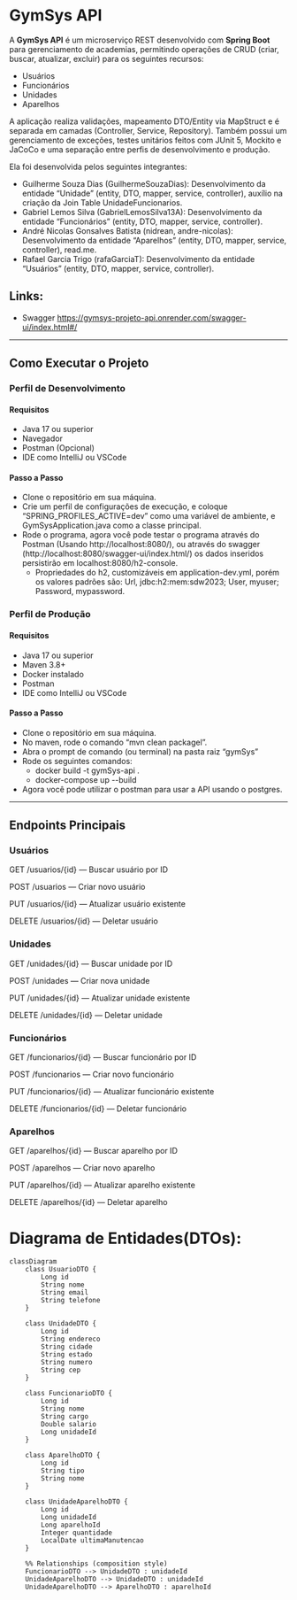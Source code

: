 # GymSys API

A **GymSys API** é um microserviço REST desenvolvido com **Spring Boot** para gerenciamento de academias, permitindo operações de CRUD (criar, buscar, atualizar, excluir) para os seguintes recursos:

- Usuários
- Funcionários
- Unidades
- Aparelhos

A aplicação realiza validações, mapeamento DTO/Entity via MapStruct e é separada em camadas (Controller, Service, Repository). Também possui um gerenciamento de exceções, testes unitários feitos com JUnit 5, Mockito e JaCoCo e uma separação entre perfis de desenvolvimento e produção. 

Ela foi desenvolvida pelos seguintes integrantes:
- Guilherme Souza Dias (GuilhermeSouzaDias): Desenvolvimento da entidade “Unidade” (entity, DTO, mapper, service, controller), auxílio na criação da Join Table UnidadeFuncionarios.
- Gabriel Lemos Silva (GabrielLemosSilva13A): Desenvolvimento da entidade “Funcionários” (entity, DTO, mapper, service, controller).
- André Nicolas Gonsalves Batista (nidrean, andre-nicolas): Desenvolvimento da entidade “Aparelhos” (entity, DTO, mapper, service, controller), read.me.
- Rafael Garcia Trigo (rafaGarciaT): Desenvolvimento da entidade “Usuários” (entity, DTO, mapper, service, controller).

## Links: 
- Swagger https://gymsys-projeto-api.onrender.com/swagger-ui/index.html#/
------------

## Como Executar o Projeto

### Perfil de Desenvolvimento

#### Requisitos

- Java 17 ou superior
- Navegador
- Postman (Opcional)
- IDE como IntelliJ ou VSCode

#### Passo a Passo
- Clone o repositório em sua máquina.
- Crie um perfil de configurações de execução, e coloque “SPRING_PROFILES_ACTIVE=dev” como uma variável de ambiente, e GymSysApplication.java como a classe principal.
- Rode o programa, agora você pode testar o programa através do Postman (Usando http://localhost:8080/), ou através do swagger (http://localhost:8080/swagger-ui/index.html/) os dados inseridos persistirão em localhost:8080/h2-console.
	- Propriedades do h2, customizáveis em application-dev.yml, porém os valores padrões são: Url, jdbc:h2:mem:sdw2023; User, myuser; Password, mypassword.

### Perfil de Produção 

#### Requisitos

- Java 17 ou superior
- Maven 3.8+
- Docker instalado
- Postman
- IDE como IntelliJ ou VSCode

#### Passo a Passo
- Clone o repositório em sua máquina.
- No maven, rode o comando “mvn clean packagel”.
- Abra o prompt de comando (ou terminal) na pasta raiz “gymSys”
- Rode os seguintes comandos:
	- docker build -t gymSys-api .
	- docker-compose up --build
- Agora você pode utilizar o postman para usar a API usando o postgres.

------------

## Endpoints Principais
### Usuários

GET /usuarios/{id} — Buscar usuário por ID

POST /usuarios — Criar novo usuário

PUT /usuarios/{id} — Atualizar usuário existente

DELETE /usuarios/{id} — Deletar usuário

### Unidades

GET /unidades/{id} — Buscar unidade por ID

POST /unidades — Criar nova unidade

PUT /unidades/{id} — Atualizar unidade existente

DELETE /unidades/{id}  — Deletar unidade

### Funcionários

GET /funcionarios/{id} — Buscar funcionário por ID

 POST /funcionarios — Criar novo funcionário

PUT /funcionarios/{id} — Atualizar funcionário existente

DELETE /funcionarios/{id}  — Deletar funcionário

### Aparelhos

GET /aparelhos/{id} — Buscar aparelho por ID

POST /aparelhos — Criar novo aparelho

PUT /aparelhos/{id} — Atualizar aparelho existente

DELETE /aparelhos/{id}  — Deletar aparelho

# Diagrama de Entidades(DTOs):
```mermaid
classDiagram
    class UsuarioDTO {
        Long id
        String nome
        String email
        String telefone
    }

    class UnidadeDTO {
        Long id
        String endereco
        String cidade
        String estado
        String numero
        String cep
    }

    class FuncionarioDTO {
        Long id
        String nome
        String cargo
        Double salario
        Long unidadeId
    }

    class AparelhoDTO {
        Long id
        String tipo
        String nome
    }

    class UnidadeAparelhoDTO {
        Long id
        Long unidadeId
        Long aparelhoId
        Integer quantidade
        LocalDate ultimaManutencao
    }

    %% Relationships (composition style)
    FuncionarioDTO --> UnidadeDTO : unidadeId
    UnidadeAparelhoDTO --> UnidadeDTO : unidadeId
    UnidadeAparelhoDTO --> AparelhoDTO : aparelhoId
```
